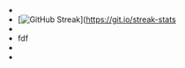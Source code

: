 -
- [![GitHub Streak](https://streak-stats.demolab.com?user=valiantlynx)](https://git.io/streak-stats
-
- fdf
-
-